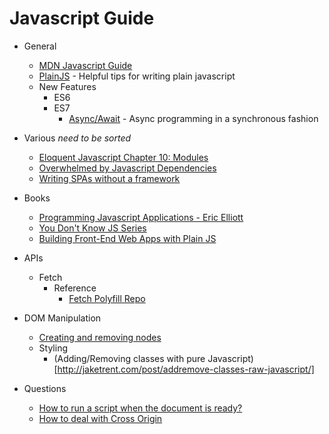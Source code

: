 # Javascript Guide
+ General
  + [MDN Javascript Guide](https://developer.mozilla.org/en-US/docs/Web/JavaScript/Guide/Introduction)
  + [PlainJS](https://plainjs.com/javascript/events/) - Helpful tips for writing plain javascript
  + New Features
    + ES6
    + ES7
      + [Async/Await](https://github.com/lukehoban/ecmascript-asyncawait) - Async programming in a synchronous fashion
+ Various *need to be sorted*
  + [Eloquent Javascript Chapter 10: Modules](http://eloquentjavascript.net/10_modules.html)
  + [Overwhelmed by Javascript Dependencies](http://blog.startifact.com/posts/overwhelmed-by-javascript-dependencies.html)
  + [Writing SPAs without a framework](http://tutorialzine.com/2015/02/single-page-app-without-a-framework/)
+ Books
  + [Programming Javascript Applications - Eric Elliott](http://chimera.labs.oreilly.com/books/1234000000262/index.html)
  + [You Don't Know JS Series](https://github.com/getify/You-Dont-Know-JS)
  + [Building Front-End Web Apps with Plain JS](http://web-engineering.info/tech/JsFrontendApp/book/)
+ APIs
  + Fetch
    + Reference
      + [Fetch Polyfill Repo](https://github.com/github/fetch)

+ DOM Manipulation
  + [Creating and removing nodes](http://www.w3schools.com/js/js_htmldom_nodes.asp)
  + Styling
    + (Adding/Removing classes with pure Javascript)[http://jaketrent.com/post/addremove-classes-raw-javascript/]
+ Questions
  + [How to run a script when the document is ready?](https://plainjs.com/javascript/events/running-code-when-the-document-is-ready-15/)
  + [How to deal with Cross Origin](https://jvaneyck.wordpress.com/2014/01/07/cross-domain-requests-in-javascript/)
